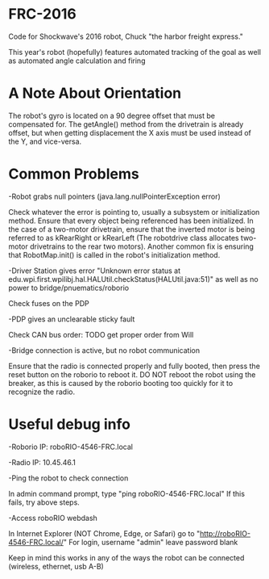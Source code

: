 # FRC-2016
Code for Shockwave's 2016 robot, Chuck "the harbor freight express."

This year's robot (hopefully) features automated tracking of the goal as well as automated angle calculation and firing

# A Note About Orientation
The robot's gyro is located on a 90 degree offset that must be compensated for. The getAngle() method from the drivetrain is already offset, but when getting displacement the X axis must be used instead of the Y, and vice-versa.

# Common Problems
-Robot grabs null pointers (java.lang.nullPointerException error)

Check whatever the error is pointing to, usually a subsystem or initialization method. Ensure that every object being referenced has been initialized. In the case of a two-motor drivetrain, ensure that the inverted motor is being referred to as kRearRight or kRearLeft (The robotdrive class allocates two-motor drivetrains to the rear two motors). Another common fix is ensuring that RobotMap.init() is called in the robot's initialization method.

-Driver Station gives error "Unknown error status at edu.wpi.first.wpilibj.hal.HALUtil.checkStatus(HALUtil.java:51)" as well as no power to bridge/pnuematics/roborio 

Check fuses on the PDP

-PDP gives an unclearable sticky fault 

Check CAN bus order: TODO get proper order from Will

-Bridge connection is active, but no robot communication

Ensure that the radio is connected properly and fully booted, then press the reset button on the roborio to reboot it. DO NOT reboot the robot using the breaker, as this is caused by the roborio booting too quickly for it to recognize the radio.

# Useful debug info
-Roborio IP: roboRIO-4546-FRC.local

-Radio IP: 10.45.46.1

-Ping the robot to check connection

In admin command prompt, type "ping roboRIO-4546-FRC.local" If this fails, try above steps.

-Access roboRIO webdash

In Internet Explorer (NOT Chrome, Edge, or Safari) go to "http://roboRIO-4546-FRC.local/" For login, username "admin" leave password blank

Keep in mind this works in any of the ways the robot can be connected (wireless, ethernet, usb A-B)
